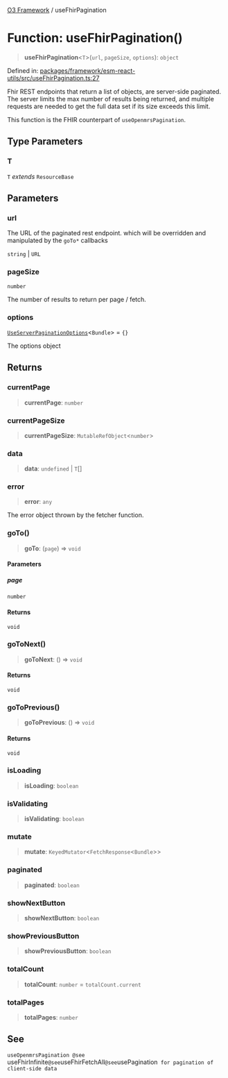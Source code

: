[O3 Framework](../API.md) / useFhirPagination

# Function: useFhirPagination()

> **useFhirPagination**\<`T`\>(`url`, `pageSize`, `options`): `object`

Defined in: [packages/framework/esm-react-utils/src/useFhirPagination.ts:27](https://github.com/its-kios09/openmrs-esm-core/blob/main/packages/framework/esm-react-utils/src/useFhirPagination.ts#L27)

Fhir REST endpoints that return a list of objects, are server-side paginated.
The server limits the max number of results being returned, and multiple requests are needed to get the full data set
if its size exceeds this limit.

This function is the FHIR counterpart of `useOpenmrsPagination`.

## Type Parameters

### T

`T` *extends* `ResourceBase`

## Parameters

### url

The URL of the paginated rest endpoint.
           which will be overridden and manipulated by the `goTo*` callbacks

`string` | `URL`

### pageSize

`number`

The number of results to return per page / fetch.

### options

[`UseServerPaginationOptions`](../interfaces/UseServerPaginationOptions.md)\<`Bundle`\> = `{}`

The options object

## Returns

### currentPage

> **currentPage**: `number`

### currentPageSize

> **currentPageSize**: `MutableRefObject`\<`number`\>

### data

> **data**: `undefined` \| `T`[]

### error

> **error**: `any`

The error object thrown by the fetcher function.

### goTo()

> **goTo**: (`page`) => `void`

#### Parameters

##### page

`number`

#### Returns

`void`

### goToNext()

> **goToNext**: () => `void`

#### Returns

`void`

### goToPrevious()

> **goToPrevious**: () => `void`

#### Returns

`void`

### isLoading

> **isLoading**: `boolean`

### isValidating

> **isValidating**: `boolean`

### mutate

> **mutate**: `KeyedMutator`\<`FetchResponse`\<`Bundle`\>\>

### paginated

> **paginated**: `boolean`

### showNextButton

> **showNextButton**: `boolean`

### showPreviousButton

> **showPreviousButton**: `boolean`

### totalCount

> **totalCount**: `number` = `totalCount.current`

### totalPages

> **totalPages**: `number`

## See

`useOpenmrsPagination
@see `useFhirInfinite`
@see `useFhirFetchAll`
@see `usePagination` for pagination of client-side data`
